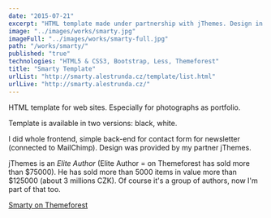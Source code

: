 ```yaml
---
date: "2015-07-21"
excerpt: "HTML template made under partnership with jThemes. Design in PSDs provided, I made the rest. Available on Themeforest."
image: "../images/works/smarty.jpg"
imageFull: "../images/works/smarty-full.jpg"
path: "/works/smarty/"
published: "true"
technologies: "HTML5 & CSS3, Bootstrap, Less, Themeforest"
title: "Smarty Template"
urlList: "http://smarty.alestrunda.cz/template/list.html"
urlLive: "http://smarty.alestrunda.cz/"
---
```


HTML template for web sites. Especially for photographs as portfolio.

Template is available in two versions: black, white.

I did whole frontend, simple back-end for contact form for newsletter (connected to MailChimp). Design was provided by my partner jThemes.

jThemes is an _Elite Author_ (Elite Author = on Themeforest has sold more than $75000). He has sold more than 5000 items in value more than $125000 (about 3 millions CZK). Of course it's a group of authors, now I'm part of that too.</p>

[Smarty on Themeforest](http://themeforest.net/item/smarty-creative-agency-portfolio-template/12113490)
